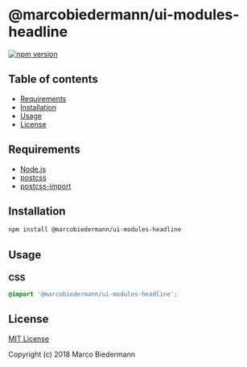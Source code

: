 # @marcobiedermann/ui-modules-headline

[![npm version](https://badge.fury.io/js/%40marcobiedermann%2Fui-modules-headline.svg)](https://badge.fury.io/js/%40marcobiedermann%2Fui-modules-headline)

## Table of contents

* [Requirements](#requirements)
* [Installation](#installation)
* [Usage](#usage)
* [License](#license)

## Requirements

* [Node.js](https://nodejs.org)
* [postcss](https://github.com/postcss/postcss)
* [postcss-import](https://github.com/postcss/postcss-import)

## Installation

```sh
npm install @marcobiedermann/ui-modules-headline
```

## Usage

### CSS

```css
@import '@marcobiedermann/ui-modules-headline';
```

## License

[MIT License](../../LICENSE)

Copyright (c) 2018 Marco Biedermann
